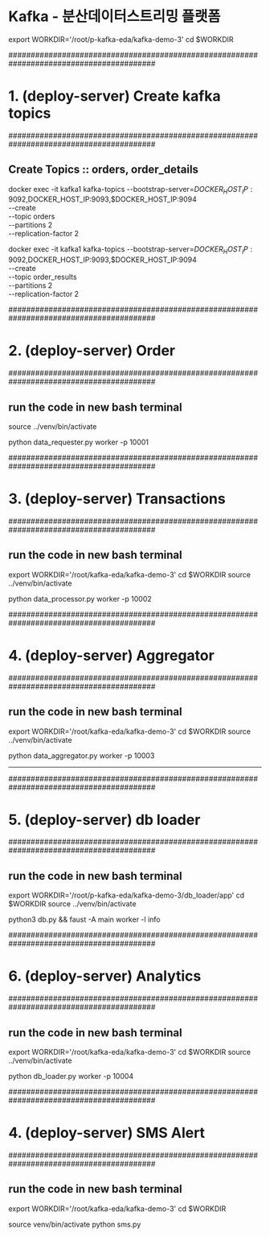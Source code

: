# Kafka - 분산데이터스트리밍 플랫폼


export WORKDIR='/root/p-kafka-eda/kafka-demo-3'
cd $WORKDIR


#########################################################################################
# 1. (deploy-server) Create kafka topics
#########################################################################################

## Create Topics :: orders, order_details
docker exec -it kafka1 kafka-topics --bootstrap-server=$DOCKER_HOST_IP:9092,$DOCKER_HOST_IP:9093,$DOCKER_HOST_IP:9094 \
                                    --create \
                                    --topic orders \
                                    --partitions 2 \
                                    --replication-factor 2

docker exec -it kafka1 kafka-topics --bootstrap-server=$DOCKER_HOST_IP:9092,$DOCKER_HOST_IP:9093,$DOCKER_HOST_IP:9094 \
                                    --create \
                                    --topic order_results \
                                    --partitions 2 \
                                    --replication-factor 2

#########################################################################################
# 2. (deploy-server) Order
#########################################################################################

## run the code in new bash terminal
source ../venv/bin/activate

python data_requester.py worker -p 10001


#########################################################################################
# 3. (deploy-server) Transactions
#########################################################################################

## run the code in new bash terminal
export WORKDIR='/root/kafka-eda/kafka-demo-3'
cd $WORKDIR
source ../venv/bin/activate

python data_processor.py worker -p 10002


#########################################################################################
# 4. (deploy-server) Aggregator
#########################################################################################

## run the code in new bash terminal
export WORKDIR='/root/kafka-eda/kafka-demo-3'
cd $WORKDIR
source ../venv/bin/activate

python data_aggregator.py worker -p 10003

--------------------------------------------------------------------------------------------------------------
#########################################################################################
# 5. (deploy-server) db loader
#########################################################################################

## run the code in new bash terminal
export WORKDIR='/root/p-kafka-eda/kafka-demo-3/db_loader/app'
cd $WORKDIR
source ../venv/bin/activate

python3 db.py && faust -A main worker -l info


#########################################################################################
# 6. (deploy-server) Analytics
#########################################################################################

## run the code in new bash terminal
export WORKDIR='/root/kafka-eda/kafka-demo-3'
cd $WORKDIR
source ../venv/bin/activate

python db_loader.py worker -p 10004


#########################################################################################
# 4. (deploy-server) SMS Alert
#########################################################################################

## run the code in new bash terminal
export WORKDIR='/root/kafka-eda/kafka-demo-3'
cd $WORKDIR

source venv/bin/activate
python sms.py